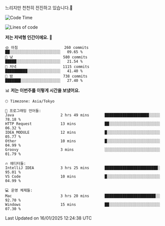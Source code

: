 느리지만 천천히 전진하고 있습니다.🐢

<!--START_SECTION:waka-->
![Code Time](http://img.shields.io/badge/Code%20Time-1%2C515%20hrs%2056%20mins-blue)

![Lines of code](https://img.shields.io/badge/%EC%A0%80%EB%8A%94%20%EC%97%AC%ED%83%9C%EA%B9%8C%EC%A7%80%20-916.3%20thousand%20%EC%A4%84%EC%9D%98%20%EC%BD%94%EB%93%9C%EB%A5%BC%20%EC%9E%91%EC%84%B1%ED%96%88%EC%96%B4%EC%9A%94.-blue)

**저는 저녁형 인간이에요. 🦉** 

```text
🌞 아침                     260 commits         ██░░░░░░░░░░░░░░░░░░░░░░░   09.65 % 
🌆 낮　                     580 commits         █████░░░░░░░░░░░░░░░░░░░░   21.54 % 
🌃 저녁                     1115 commits        ██████████░░░░░░░░░░░░░░░   41.40 % 
🌙 밤　                     738 commits         ███████░░░░░░░░░░░░░░░░░░   27.40 % 
```


📊 **저는 이번주를 이렇게 시간을 보냈어요.** 

```text
🕑︎ Timezone: Asia/Tokyo

💬 프로그래밍 언어들: 
Java                     2 hrs 49 mins       ████████████████████░░░░░   78.18 % 
HTTP Request             13 mins             ██░░░░░░░░░░░░░░░░░░░░░░░   06.32 % 
IDEA_MODULE              12 mins             █░░░░░░░░░░░░░░░░░░░░░░░░   05.77 % 
Other                    10 mins             █░░░░░░░░░░░░░░░░░░░░░░░░   04.99 % 
Groovy                   3 mins              ░░░░░░░░░░░░░░░░░░░░░░░░░   01.79 % 

🔥 에디터들: 
IntelliJ IDEA            3 hrs 25 mins       ████████████████████████░   95.01 % 
VS Code                  10 mins             █░░░░░░░░░░░░░░░░░░░░░░░░   04.99 % 

💻 운영 체제들: 
Mac                      3 hrs 20 mins       ███████████████████████░░   92.70 % 
Windows                  15 mins             ██░░░░░░░░░░░░░░░░░░░░░░░   07.30 % 
```


 Last Updated on 16/01/2025 12:24:38 UTC
<!--END_SECTION:waka-->

